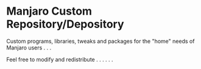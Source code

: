 # Manjaro Custom Repository/Depository
Custom programs, libraries, tweaks and packages for the "home" needs of Manjaro users . . .

Feel free to modify and redistribute . . . . . . 
